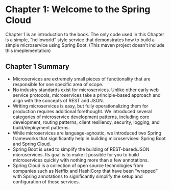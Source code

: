 # Chapter 1: Welcome to the Spring Cloud
Chapter 1 is an introduction to the book. The only code used in this Chapter is a simple, "helloworld" style service that demonstrates how to build a simple microservice using Spring Boot. (This maven project doesn't include this imeplementation)

## Chapter 1 Summary
- Microservices are extremely small pieces of functionality that are responsible for one specific area of scope.
- No industry standards exist for microservices. Unlike other early web service protocols, microservices take a principle-based approach and align with the concepts of REST and JSON.
- Writing microservices is easy, but fully operationalizing them for production requires additional forethought. We introduced several categories of microservice development patterns, including core development, routing patterns, client resiliency, security, logging, and build/deployment patterns.
- While microservices are language-agnostic, we introduced two Spring frameworks that significantly help in building microservices: Spring Boot and Spring Cloud.
- Spring Boot is used to simplify the building of REST-based/JSON microservices. Its goal is to make it possible for you to build microservices quickly with nothing more than a few annotations.
- Spring Cloud is a collection of open source technologies from companies such as Netflix and HashiCorp that have been “wrapped” with Spring annotations to significantly simplify the setup and configuration of these services.